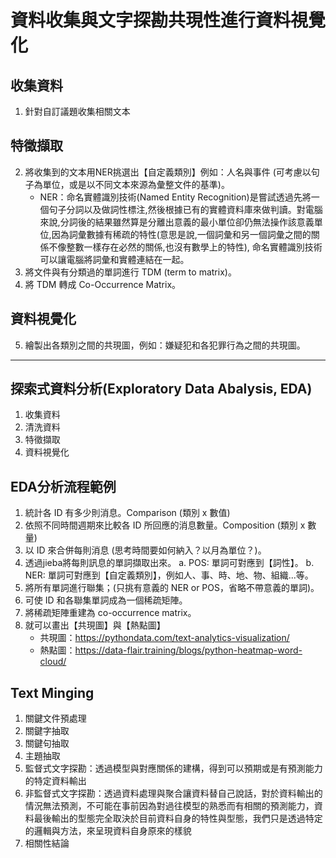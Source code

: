 # 資料收集與文字探勘共現性進行資料視覺化
## 收集資料
1. 針對自訂議題收集相關文本
## 特徵擷取
2. 將收集到的文本用NER挑選出【自定義類別】例如：人名與事件 (可考慮以句子為單位，或是以不同文本來源為彙整文件的基準)。
   + NER：命名實體識別技術(Named Entity Recognition)是嘗試透過先將一個句子分詞以及做詞性標注,然後根據已有的實體資料庫來做判讀。對電腦來說,分詞後的結果雖然算是分離出意義的最小單位卻仍無法操作該意義單位,因為詞彙數據有稀疏的特性(意思是說,一個詞彙和另一個詞彙之間的關係不像整數一樣存在必然的關係,也沒有數學上的特性), 命名實體識別技術可以讓電腦將詞彙和實體連結在一起。
3. 將文件與有分類過的單詞進行 TDM (term to matrix)。
4. 將 TDM 轉成 Co-Occurrence Matrix。
## 資料視覺化
5. 繪製出各類別之間的共現圖，例如：嫌疑犯和各犯罪行為之間的共現圖。
----

## 探索式資料分析(Exploratory Data Abalysis, EDA)
1. 收集資料
2. 清洗資料
3. 特徵擷取
4. 資料視覺化

## EDA分析流程範例
1. 統計各 ID 有多少則消息。Comparison (類別 x 數值)
2. 依照不同時間週期來比較各 ID 所回應的消息數量。Composition (類別 x 數量)
3. 以 ID 來合併每則消息 (思考時間要如何納入？以月為單位？)。
4. 透過jieba將每則訊息的單詞擷取出來。
a. POS: 單詞可對應到【詞性】。
b. NER: 單詞可對應到【自定義類別】，例如人、事、時、地、物、組織...等。
5. 將所有單詞進行聯集；(只挑有意義的 NER or POS，省略不帶意義的單詞)。
6. 可使 ID 和各聯集單詞成為一個稀疏矩陣。
7. 將稀疏矩陣重建為 co-occurrence matrix。
8. 就可以畫出【共現圖】與【熱點圖】
   + 共現圖：https://pythondata.com/text-analytics-visualization/
   + 熱點圖：https://data-flair.training/blogs/python-heatmap-word-cloud/

## Text Minging
1. 關鍵文件預處理
2. 關鍵字抽取
3. 關鍵句抽取
4. 主題抽取
5. 監督式文字探勘：透過模型與對應關係的建構，得到可以預期或是有預測能力的特定資料輸出
6. 非監督式文字探勘：透過資料處理與聚合讓資料替自己說話，對於資料輸出的情況無法預測，不可能在事前因為對過往模型的熟悉而有相關的預測能力，資料最後輸出的型態完全取決於目前資料自身的特性與型態，我們只是透過特定的邏輯與方法，來呈現資料自身原來的樣貌
7. 相關性結論
